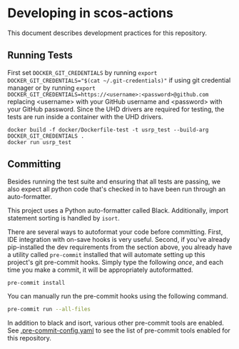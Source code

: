 # Developing in scos-actions

This document describes development practices for this repository.

## Running Tests

First set `DOCKER_GIT_CREDENTIALS` by running
`export DOCKER_GIT_CREDENTIALS="$(cat ~/.git-credentials)"` if using git credential
manager or by running
`export DOCKER_GIT_CREDENTIALS=https://<username>:<password>@github.com` replacing
\<username\> with your GitHub username and \<password\> with your GitHub password.
Since the UHD drivers are required for testing, the tests are run inside a container
with the UHD drivers.

```base
docker build -f docker/Dockerfile-test -t usrp_test --build-arg DOCKER_GIT_CREDENTIALS .
docker run usrp_test
```

## Committing

Besides running the test suite and ensuring that all tests are passing, we also expect
all python code that's checked in to have been run through an auto-formatter.

This project uses a Python auto-formatter called Black. Additionally, import statement
sorting is handled by `isort`.

There are several ways to autoformat your code before committing. First, IDE
integration with on-save hooks is very useful. Second, if you've already pip-installed
the dev requirements from the section above, you already have a utility called
`pre-commit` installed that will automate setting up this project's git pre-commit
hooks. Simply type the following _once_, and each time you make a commit, it will be
appropriately autoformatted.

```bash
pre-commit install
```

You can manually run the pre-commit hooks using the following command.

```bash
pre-commit run --all-files
```

In addition to black and isort, various other pre-commit tools are enabled. See
[.pre-commit-config.yaml](.pre-commit-config.yaml) to see the list of pre-commit
tools enabled for this repository.

